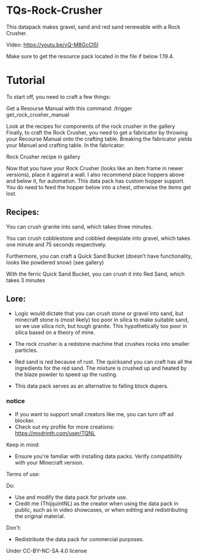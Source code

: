 # TQs-Rock-Crusher
This datapack makes gravel, sand and red sand renewable with a Rock Crusher.

Video: https://youtu.be/vQ-M8GcCI5I

Make sure to get the resource pack located in the file if below 1.19.4.

# Tutorial

To start off, you need to craft a few things:

Get a Resourse Manual with this command: /trigger get_rock_crusher_manual

Look at the recipes for components of the rock crusher in the gallery
Finally, to craft the Rock Crusher, you need to get a fabricator by throwing your Recourse Manual onto the crafting table. Breaking the fabricator yields your Manuel and crafting table. In the fabricator:

Rock Crusher recipe in gallery

Now that you have your Rock Crusher (looks like an item frame in newer versions), place it against a wall. I also recommend place hoppers above and below it, for automation. This data pack has custom hopper support. You do need to feed the hopper below into a chest, otherwise the items get lost. 


## Recipes:

You can crush granite into sand, which takes three minutes.

You can crush cobblestone and cobbled deepslate into gravel, which takes one minute and 75 seconds respectively.

Furthermore, you can craft a Quick Sand Bucket (doesn’t have functionality, looks like powdered snow) (see gallery)

With the ferric Quick Sand Bucket, you can crush it into Red Sand, which takes 3 minutes



## Lore:

- Logic would dictate that you can crush stone or gravel into sand, but minecraft stone is (most likely) too poor in silica to make suitable sand, so we use silica rich, but tough granite.  This hypothetically too poor in silica based on a theory of mine.

- The rock crusher is a redstone machine that crushes rocks into smaller particles.

- Red sand is red because of rust. The quicksand you can craft has all the ingredients for the red sand. The mixture is crushed up and heated by the blaze powder to speed up the rusting.

- This data pack serves as an alternative to falling block dupers.

### notice
- If you want to support small creators like me, you can turn off ad blocker.
- Check out my profile for more creations: https://modrinth.com/user/TQNL

Keep in mind:
- Ensure you're familiar with installing data packs.
Verify compatibility with your Minecraft version.

Terms of use:

Do:
- Use and modify the data pack for private use.
- Credit me (ThijquintNL) as the creator when using the data pack in public, such as in video showcases, or when editing and redistributing the original material.

Don't:
- Redistribute the data pack for commercial purposes.


Under CC-BY-NC-SA 4.0 license
